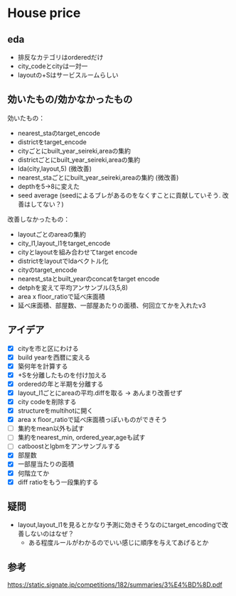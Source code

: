 # House price

## eda
* 排反なカテゴリはorderedだけ
* city_codeとcityは一対一
* layoutの+Sはサービスルームらしい
  
## 効いたもの/効かなかったもの
効いたもの：
* nearest_staのtarget_encode
* districtをtarget_encode
* cityごとにbuilt_year_seireki,areaの集約
* districtごとにbuilt_year_seireki,areaの集約
* lda(city,layout,5) (微改善)
* nearest_staごとにbuilt_year_seireki,areaの集約 (微改善)
* depthを5->8に変えた
* seed average (seedによるブレがあるのをなくすことに貢献していそう. 改善はしてない？)


改善しなかったもの：
* layoutごとのareaの集約
* city_l1,layout_l1をtarget_encode
* cityとlayoutを組み合わせてtarget encode
* districtをlayoutでldaベクトル化
* cityのtarget_encode
* nearest_staとbuilt_yearのconcatをtarget encode
* detphを変えて平均アンサンブル(3,5,8)
* area x floor_ratioで延べ床面積
* 延べ床面積、部屋数、一部屋あたりの面積、何回立てかを入れたv3



## アイデア

* [x] cityを市と区にわける
* [x] build yearを西暦に変える
* [x] 築何年を計算する
* [x] +Sを分離したものを付け加える
* [x] orderedの年と半期を分離する
* [x] layout_l1ごとにareaの平均.diffを取る -> あんまり改善せず
* [x] city codeを削除する
* [x] structureをmultihotに開く
* [x] area x floor_ratioで延べ床面積っぽいものができそう
* [ ] 集約をmean以外も試す
* [ ] 集約をnearest_min, ordered_year,ageも試す
* [ ] catboostとlgbmをアンサンブルする
* [x] 部屋数
* [x] 一部屋当たりの面積
* [x] 何階立てか
* [x] diff ratioをもう一段集約する

## 疑問

* layout,layout_l1を見るとかなり予測に効きそうなのにtarget_encodingで改善しないのはなぜ？   
  * ある程度ルールがわかるのでいい感じに順序を与えてあげるとか


## 参考

https://static.signate.jp/competitions/182/summaries/3%E4%BD%8D.pdf
